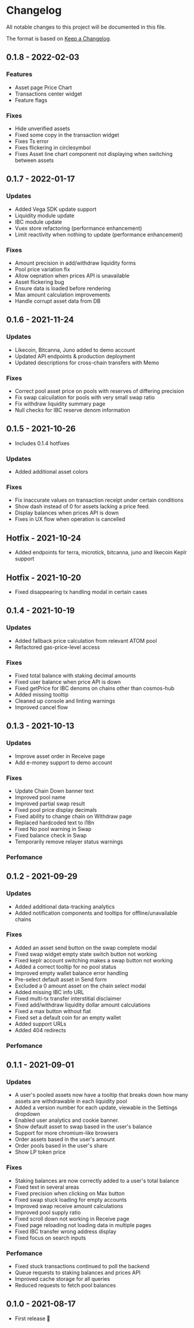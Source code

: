# Changelog

All notable changes to this project will be documented in this file.

The format is based on [Keep a Changelog](http://keepachangelog.com/en/1.0.0/).

## 0.1.8 - 2022-02-03

### Features

- Asset page Price Chart
- Transactions center widget
- Feature flags

### Fixes

- Hide unverified assets
- Fixed some copy in the transaction widget
- Fixes Ts error
- Fixes flickering in circlesymbol
- Fixes Asset line chart component not displaying when switching between assets

## 0.1.7 - 2022-01-17

### Updates

- Added Vega SDK update support
- Liquidity module update
- IBC module update
- Vuex store refactoring (performance enhancement)
- Limit reactivity when nothing to update (performance enhancement)

### Fixes

- Amount precision in add/withdraw liquidity forms
- Pool price variation fix
- Allow oepration when prices API is unavailable
- Asset flickering bug
- Ensure data is loaded before rendering
- Max amount calculation improvements
- Handle corrupt asset data from DB

## 0.1.6 - 2021-11-24

### Updates

- Likecoin, Bitcanna, Juno added to demo account
- Updated API endpoints & production deployment
- Updated descriptions for cross-chain transfers with Memo

### Fixes

- Correct pool asset price on pools with reserves of differing precision
- Fix swap calcuilation for pools with very small swap ratio
- Fix withdraw liquidity summary page
- Null checks for IBC reserve denom information

## 0.1.5 - 2021-10-26

- Includes 0.1.4 hotfixes

### Updates

- Added additional asset colors

### Fixes

- Fix inaccurate values on transaction receipt under certain conditions
- Show dash instead of 0 for assets lacking a price feed.
- Display balances when prices API is down
- Fixes in UX flow when operation is cancelled

## Hotfix - 2021-10-24

- Added endpoints for terra, microtick, bitcanna, juno and likecoin Keplr support

## Hotfix - 2021-10-20

- Fixed disappearing tx handling modal in certain cases

## 0.1.4 - 2021-10-19

### Updates

- Added fallback price calculation from relevant ATOM pool
- Refactored gas-price-level access

### Fixes

- Fixed total balance with staking decimal amounts
- Fixed user balance when price API is down
- Fixed getPrice for IBC denoms on chains other than cosmos-hub
- Added missing tooltip
- Cleaned up console and linting warnings
- Improved cancel flow

## 0.1.3 - 2021-10-13

### Updates

- Improve asset order in Receive page
- Add e-money support to demo account

### Fixes

- Update Chain Down banner text
- Improved pool name
- Improved partial swap result
- Fixed pool price display decimals
- Fixed ability to change chain on Withdraw page
- Replaced hardcoded text to i18n
- Fixed No pool warning in Swap
- Fixed balance check in Swap
- Temporarily remove relayer status warnings

### Perfomance

## 0.1.2 - 2021-09-29

### Updates

- Added additional data-tracking analytics
- Added notification components and tooltips for offline/unavailable chains

### Fixes

- Added an asset send button on the swap complete modal
- Fixed swap widget empty state switch button not working
- Fixed keplr account switching makes a swap button not working
- Added a correct tooltip for no pool status
- Improved empty wallet balance error handling
- Pre-select default asset in Send form
- Excluded a 0 amount asset on the chain select modal
- Added missing IBC info URL
- Fixed multi-tx transfer interstitial disclaimer
- Fixed add/withdraw liquidity dollar amount calculations
- Fixed a max button without fiat
- Fixed set a default coin for an empty wallet
- Added support URLs
- Added 404 redirects

### Perfomance

## 0.1.1 - 2021-09-01

### Updates

- A user's pooled assets now have a tooltip that breaks down how many assets are withdrawable in each liquidity pool
- Added a version number for each update, viewable in the Settings dropdown
- Enabled user analytics and cookie banner.
- Show default asset to swap based in the user's balance
- Support for more chromium-like browsers
- Order assets based in the user's amount
- Order pools based in the user's share
- Show LP token price

### Fixes

- Staking balances are now correctly added to a user's total balance
- Fixed text in several areas
- Fixed precision when clicking on Max button
- Fixed swap stuck loading for empty accounts
- Improved swap receive amount calculations
- Improved pool supply ratio
- Fixed scroll down not working in Receive page
- Fixed page reloading not loading data in multiple pages
- Fixed IBC transfer wrong address display
- Fixed focus on search inputs

### Perfomance

- Fixed stuck transactions continued to poll the backend
- Queue requests to staking balances and prices API
- Improved cache storage for all queries
- Reduced requests to fetch pool balances

## 0.1.0 - 2021-08-17

- First release 🎉
